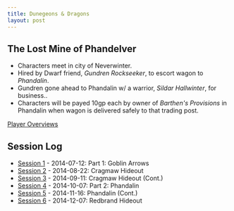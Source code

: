 ```yaml
---
title: Dunegeons & Dragons
layout: post
---
```


## The Lost Mine of Phandelver

  * Characters meet in city of Neverwinter.
  * Hired by Dwarf friend, *Gundren Rockseeker*, to escort wagon to
    *Phandalin*.
  * Gundren gone ahead to Phandalin w/ a warrior, *Sildar Hallwinter*, for
    business..
  * Characters will be payed 10gp each by owner of *Barthen's Provisions* in
    Phandalin when wagon is delivered safely to that trading post.

[Player Overviews](/dnd/player-overviews.html)


## Session Log

  * [Session 1](/dnd/session-1.html) - 2014-07-12: Part 1: Goblin Arrows
  * [Session 2](/dnd/session-2.html) - 2014-08-22: Cragmaw Hideout
  * [Session 3](/dnd/session-3.html) - 2014-09-11: Cragmaw Hideout (Cont.)
  * [Session 4](/dnd/session-4.html) - 2014-10-07: Part 2: Phandalin
  * [Session 5](/dnd/session-5.html) - 2014-11-16: Phandalin (Cont.)
  * [Session 6](/dnd/session-6.html) - 2014-12-07: Redbrand Hideout

